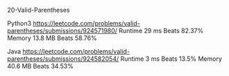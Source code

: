 20-Valid-Parentheses


Python3
https://leetcode.com/problems/valid-parentheses/submissions/924571980/
Runtime
29 ms
Beats
82.37%
Memory
13.8 MB
Beats
58.76%


Java
https://leetcode.com/problems/valid-parentheses/submissions/924582054/
Runtime
3 ms
Beats
13.5%
Memory
40.6 MB
Beats
34.53%

